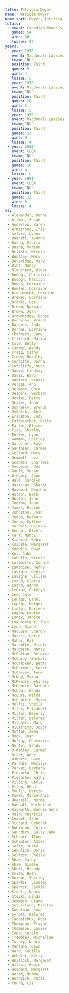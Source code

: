 ```yaml
---
title: Patricia Dwyer
name: Patricia Dwyer
name-sort: Dwyer, Patricia
totals:
 - event: Canadian Women's
   games: 54
   wins: 30
   losses: 24
years:
 - year: 1976
   event: Macdonald Lassies
   team: "NL"
   position: Third
   games: 9
   wins: 4
   losses: 5
 - year: 1978
   event: Macdonald Lassies
   team: "NL"
   position: Third
   games: 10
   wins: 5
   losses: 5
 - year: 1979
   event: Macdonald Lassies
   team: "NL"
   position: Third
   games: 13
   wins: 9
   losses: 4
 - year: 1980
   event: CLCA
   team: "NL"
   position: Third
   games: 10
   wins: 4
   losses: 6
 - year: 1981
   event: CLCA
   team: "NL"
   position: Third
   games: 12
   wins: 8
   losses: 4
vs:
 - Alexander, Donna
 - Altman, Susan
 - Anderson, Karen
 - Armstrong, Iris
 - Axford, Lynne
 - Bagnell, Yvonne
 - Basha, Gloria
 - Basha, Marion
 - Belisle, Nicole
 - Bentley, Mary
 - Beveridge, Mary
 - Bint, Nancy
 - Blanchard, Diane
 - Bodogh, Christine
 - Bodogh, Marilyn
 - Bowes, Lorraine
 - Bowles, Lorraine
 - Bradawaski, Lorraine
 - Brewer, Lorraine
 - Brooks, Lee
 - Brown, Barbara
 - Brown, Joan
 - Brownridge, Donna
 - Buchanan, Brenda
 - Burgess, Judy
 - Byrnes, Lorraine
 - Chalmers, Jane
 - Clifford, Marion
 - Cole, Betty
 - Conrad, Wendy
 - Craig, Cathy
 - Crowe, Dorothy
 - Cunliffe, Donna
 - Cutcliffe, Ruth
 - Davie, Lindsay
 - Davis, Barb
 - Davison, Louise
 - Delage, Ann
 - Delmage, Dora
 - Despins, Barbara
 - Devine, Betty
 - Dexter, Joan
 - Donnelly, Brenda
 - Dykalski, Beth
 - Erickson, Judy
 - Fairweather, Betty
 - Farkas, Elaine
 - Fisk, Shirley
 - Fuller, Lynn
 - Gammon, Shirley
 - Gardiner, Faye
 - Gauthier, Carmen
 - Gellard, Mary
 - Gemmell, Liz
 - Goodman, Charlene
 - Goodyear, Una
 - Goule, Susan
 - Gregory, Joan
 - Hall, Carolyn
 - Hastings, Sharon
 - Haywood, Heather
 - Hutton, Barb
 - Hutton, Jane
 - Ingram, Joan
 - James, Elaine
 - Johnston, Joan
 - Jones, Barbara
 - Jones, Colleen
 - Kardash, Delaine
 - Kennah, Elvera
 - Kerr, Nancy
 - Klassen, Robin
 - Knickle, Margaret
 - Knowles, Dawn
 - Kot, Gaby
 - Labelle, Nicole
 - Laliberte, Connie
 - LaRocque, Penny
 - Lavigne, Denise
 - Lavigne, Lillian
 - Leach, Gloria
 - Leach, Wendy
 - LeCraw, Carolyn
 - Lee, Gale
 - LePage, Ethel
 - Lepage, Margot
 - Linton, Marlene
 - Logan, Louise
 - Loney, Janice
 - Lowenberger, Jean
 - Lynn, Diana
 - MacEwen, Sharon
 - Mackie, Lorie
 - Maher, Pat
 - Marcotte, Nicole
 - Margeson, Nancy
 - McCallan, Bernice
 - McCurdy, Barbara
 - McCracken, Betty
 - McDermott, Karen
 - McGarvey, Anne
 - McKay, Myrna
 - McKendry, Shirley
 - McKenzie, Barbara
 - McLean, Wanda
 - McLure, Wilma
 - McQuarrie, Myrna
 - Mellis, Sheila
 - Miles, Elizabeth
 - Millar, Beverly
 - Miller, Delores
 - Mitchell, Marg
 - Miyashita, Joyce
 - Moffat, Jean
 - Mogk, Joan
 - Murray, Charmaine
 - Norton, Sandi
 - O'Malley, Carmel
 - Orser, Anne
 - Osborne, Gwen
 - Paradis, Marilyn
 - Parker, Barbara
 - Pidzarko, Chris
 - Pidzarko, Kathy
 - Pilling, Gayle
 - Pilon, Rhea
 - Poulin, Marcia
 - Power, Marie-Anne
 - Quesnell, Norma
 - Randall, Katherine
 - Rayworth, Bonnie Anne
 - Reid, Patricia
 - Rempel, Jane
 - Richard, Deborah
 - Robinson, Julia
 - Saunders, Sally Jane
 - Schnarr, Ilona
 - Schroter, Amber
 - Seitz, Susan
 - Sekulich, Doris
 - Seltzer, Sheila
 - Shaw, Cathy
 - Shaw, Gisele
 - Shutt, Brenda
 - Smith, Beth
 - Snihur, Shirley
 - Sparkes, Lindsay
 - Spencer, Jackie
 - Steele, Nancy
 - Stoyka, Linda
 - Summach, Diana
 - Sutherland, Marilyn
 - Sweatman, Joan
 - Syrota, Delores
 - Tanasichuk, Rose
 - Thompson, Elayne
 - Thompson, Louise
 - Topp, Carole
 - Tremblay, Micheline
 - Turney, Nancy
 - Ventura, Dawn
 - Ward, Cecille
 - Webster, Holly
 - Whitlock, Margaret
 - Wilson, Robin
 - Woodard, Margaret
 - Worth, Norma
 - Wuthrich, Patti
 - Young, Liz
---
```

